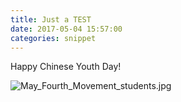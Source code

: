 ```yaml
---
title: Just a TEST
date: 2017-05-04 15:57:00
categories: snippet
---
```


Happy Chinese Youth Day!

![May_Fourth_Movement_students.jpg](https://ooo.0o0.ooo/2017/05/04/590addb5e1839.jpg)
